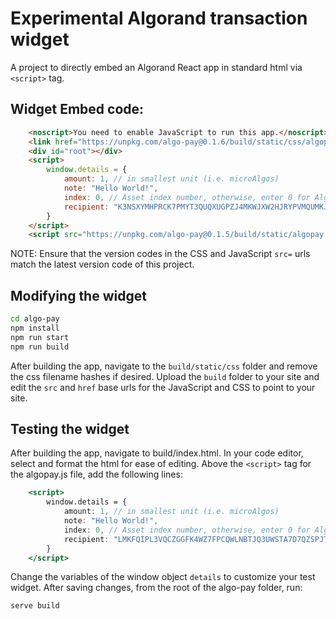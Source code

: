 # Experimental Algorand transaction widget

A project to directly embed an Algorand React app in standard html via `<script>` tag.

## Widget Embed code:

```html
    <noscript>You need to enable JavaScript to run this app.</noscript>
    <link href="https://unpkg.com/algo-pay@0.1.6/build/static/css/algopay.css" rel="stylesheet">
    <div id="root"></div>
    <script>
        window.details = {
            amount: 1, // in smallest unit (i.e. microAlgos)
            note: "Hello World!",
            index: 0, // Asset index number, otherwise, enter 0 for Algorand
            recipient: "K3NSXYMHPRCK7PMYT3QUQXUGPZJ4MKWJXW2HJRYPVMQUMKJAOJEIEO4HK4"
        }
    </script>
    <script src="https://unpkg.com/algo-pay@0.1.5/build/static/algopay.js"></script>
```

NOTE: Ensure that the version codes in the CSS and JavaScript `src=` urls match the latest version code of this project.

## Modifying the widget

```bash
cd algo-pay
npm install
npm run start
npm run build
```

After building the app, navigate to the `build/static/css` folder and remove the css filename hashes if desired. Upload the `build` folder to your site and edit the `src` and `href` base urls for the JavaScript and CSS to point to your site. 

## Testing the widget

After building the app, navigate to build/index.html. In your code editor, select and format the html for ease of editing. Above the `<script>` tag for the algopay.js file, add the following lines: 

```jsx
    <script>
        window.details = {
            amount: 1, // in smallest unit (i.e. microAlgos)
            note: "Hello World!",
            index: 0, // Asset index number, otherwise, enter 0 for Algorand
            recipient: "LMKFQIPL3VQCZGGFK4WZ7FPCQWLNBTJQ3UWSTA7D7QZSPJTZQKTDVT7WG4"
        }
    </script>
```

Change the variables of the window object `details` to customize your test widget. After saving changes, from the root of the algo-pay folder, run:

```bash
serve build
```


